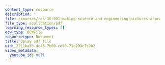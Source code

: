 ```yaml
---
content_type: resource
description: ''
file: /courses/res-10-001-making-science-and-engineering-pictures-a-practical-guide-to-presenting-your-work-spring-2016/3211ba53dc467b00ce5071e293c7c9b2_gmq2NACljMc.pdf
file_type: application/pdf
learning_resource_types: []
ocw_type: OCWFile
resourcetype: Document
title: 3play pdf file
uid: 3211ba53-dc46-7b00-ce50-71e293c7c9b2
video_metadata:
  youtube_id: null
---
```

